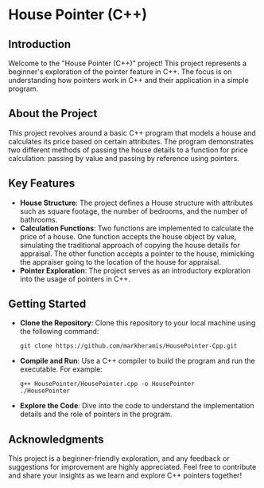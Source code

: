 # House Pointer (C++)

## Introduction

Welcome to the "House Pointer (C++)" project! This project represents a beginner's exploration of the pointer feature in C++. The focus is on understanding how pointers work in C++ and their application in a simple program.

## About the Project

This project revolves around a basic C++ program that models a house and calculates its price based on certain attributes. The program demonstrates two different methods of passing the house details to a function for price calculation: passing by value and passing by reference using pointers.

## Key Features

- **House Structure**: The project defines a House structure with attributes such as square footage, the number of bedrooms, and the number of bathrooms.
- **Calculation Functions**: Two functions are implemented to calculate the price of a house. One function accepts the house object by value, simulating the traditional approach of copying the house details for appraisal. The other function accepts a pointer to the house, mimicking the appraiser going to the location of the house for appraisal.
- **Pointer Exploration**: The project serves as an introductory exploration into the usage of pointers in C++.

## Getting Started

- **Clone the Repository**: Clone this repository to your local machine using the following command:

    ```
    git clone https://github.com/markheramis/HousePointer-Cpp.git
    ```
- **Compile and Run**: Use a C++ compiler to build the program and run the executable. For example:

    ```
    g++ HousePointer/HousePointer.cpp -o HousePointer
    ./HousePointer
    ```

- **Explore the Code**: Dive into the code to understand the implementation details and the role of pointers in the program.

## Acknowledgments

This project is a beginner-friendly exploration, and any feedback or suggestions for improvement are highly appreciated. Feel free to contribute and share your insights as we learn and explore C++ pointers together!





